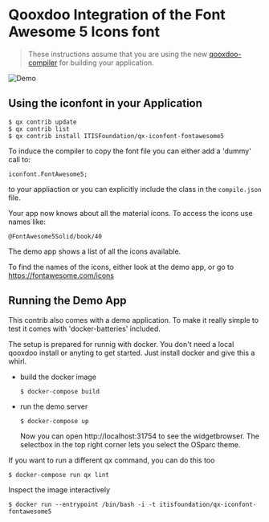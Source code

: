 # Qooxdoo Integration of the Font Awesome 5 Icons font

> These instructions assume that you are using the new [qooxdoo-compiler](https://github.com/qooxdoo/qooxdoo-compiler)
> for building your application.

![Demo](http://g.recordit.co/VUckrxNmZy.gif)

## Using the iconfont in your Application

```console
$ qx contrib update
$ qx contrib list
$ qx contrib install ITISFoundation/qx-iconfont-fontawesome5
```

To induce the compiler to copy the font file you can either add a 'dummy' call to:

`iconfont.FontAwesome5;`

to your appliaction or you can explicitly include the class in the `compile.json` file.

Your app now knows about all the material icons. To access the icons
use names like:

`@FontAwesome5Solid/book/40`

The demo app shows a list of all the icons available.

To find the names of the icons, either look at the demo app, or go to https://fontawesome.com/icons



## Running the Demo App

This contrib also comes with a demo application. To make it really simple to test
it comes with 'docker-batteries' included.

The setup is prepared for runnig with docker. You don't
need a local qooxdoo install or anyting to get started. Just install docker
and give this a whirl.

* build the docker image
  ```console
  $ docker-compose build
  ```

* run the demo server
   ```console
   $ docker-compose up
   ```
  Now you can open http://localhost:31754 to see the widgetbrowser. The selectbox in the top right corner lets you select the OSparc theme.

If you want to run a different qx command, you can do this too

```console
$ docker-compose run qx lint
```

Inspect the image interactively

```console
$ docker run --entrypoint /bin/bash -i -t itisfoundation/qx-iconfont-fontawesome5
```
